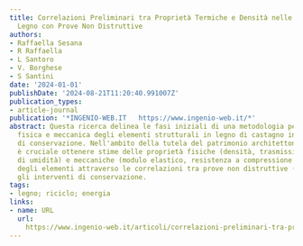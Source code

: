 ```yaml
---
title: Correlazioni Preliminari tra Proprietà Termiche e Densità nelle Strutture in
  Legno con Prove Non Distruttive
authors:
- Raffaella Sesana
- R Raffaella
- L Santoro
- V. Borghese
- S Santini
date: '2024-01-01'
publishDate: '2024-08-21T11:20:40.991007Z'
publication_types:
- article-journal
publication: '*INGENIO-WEB.IT   https://www.ingenio-web.it/*'
abstract: Questa ricerca delinea le fasi iniziali di una metodologia per la caratterizzazione
  fisica e meccanica degli elementi strutturali in legno di castagno in diverse condizioni
  di conservazione. Nell'ambito della tutela del patrimonio architettonico in legno,
  è cruciale ottenere stime delle proprietà fisiche (densità, trasmissività, livello
  di umidità) e meccaniche (modulo elastico, resistenza a compressione e flessione)
  degli elementi attraverso le correlazioni tra prove non distruttive (PnD), per guidare
  gli interventi di conservazione.
tags:
- legno; riciclo; energia
links:
- name: URL
  url: 
    https://www.ingenio-web.it/articoli/correlazioni-preliminari-tra-proprieta-termiche-e-densita-nelle-strutture-in-legno-con-prove-non-distruttive/
---
```

